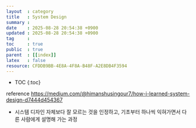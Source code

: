 ```yaml
---
layout  : category 
title   : System Design 
summary : 
date    : 2025-08-28 20:54:38 +0900
updated : 2025-08-28 20:54:38 +0900
tag     : 
toc     : true
public  : true
parent  : [[index]]
latex   : false
resource: CFDDB9BB-4E8A-4F8A-B48F-A2E8DB4F3594
---
```

* TOC
{:toc}


reference
https://medium.com/@himanshusingour7/how-i-learned-system-design-d7444d454367
- 시스템 디자인 자체보다 잘 모르는 것을 인정하고, 기초부터 하나씩 익혀가면서 다른 사람에게 설명해 가는 과정
